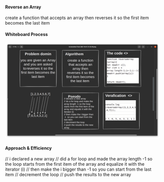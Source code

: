 #### Reverse an Array
create a function that accepts an array then reverses it so the first item becomes the last item 

#### Whiteboard Process
![array-reverse](array-reverse.png)
#### Approach & Efficiency
//  i declared a new array 
// did a for loop and made the array length -1 so the loop starts from the first item of the array and equalize it with the iterator (i)
// then make the i bigger than -1  so you can start from the last item 
// decrement the loop
// push the results to the new array  
